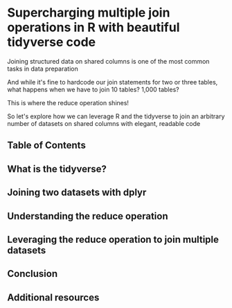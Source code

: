 # Supercharging multiple join operations in R with beautiful tidyverse code

Joining structured data on shared columns is one of the most common tasks in data preparation

And while it's fine to hardcode our join statements for two or three tables, what happens when we have to join 10 tables? 1,000 tables?

This is where the reduce operation shines!

So let's explore how we can leverage R and the tidyverse to join an arbitrary number of datasets on shared columns with elegant, readable code 

## Table of Contents 

## What is the tidyverse?

## Joining two datasets with dplyr

## Understanding the reduce operation

## Leveraging the reduce operation to join multiple datasets

## Conclusion

## Additional resources